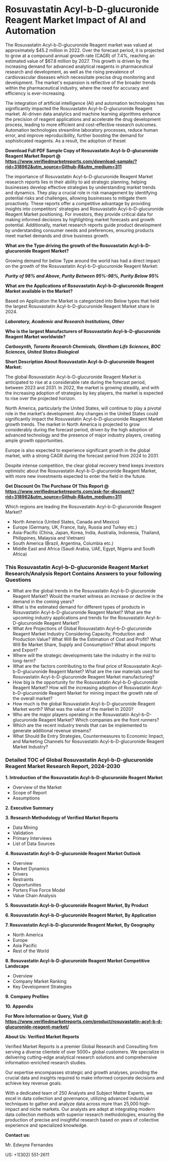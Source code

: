 <meta name="title" content="Global Rosuvastatin Acyl-b-D-glucuronide Reagent Market Impact of AI and Automation"><meta name="description" content="The Rosuvastatin Acyl-b-D-glucuronide Reagent market was valued at approximately $45.2 million in 2022. Over the forecast period, it is projected to grow at a compound"><meta name="title" content="Rosuvastatin Acyl-b-D-glucuronide Reagent Market Size, Share, Scope, Trends, Growth, Opportunities, Analysis, Forecast"><h1>Rosuvastatin Acyl-b-D-glucuronide Reagent Market Impact of AI and Automation</h1><p>The Rosuvastatin Acyl-b-D-glucuronide Reagent market was valued at approximately $45.2 million in 2022. Over the forecast period, it is projected to grow at a compound annual growth rate (CAGR) of 7.4%, reaching an estimated value of $67.8 million by 2027. This growth is driven by the increasing demand for advanced analytical reagents in pharmaceutical research and development, as well as the rising prevalence of cardiovascular diseases which necessitate precise drug monitoring and development. The market's expansion is reflective of the broader trends within the pharmaceutical industry, where the need for accuracy and efficiency is ever-increasing.</p><p>The integration of artificial intelligence (AI) and automation technologies has significantly impacted the Rosuvastatin Acyl-b-D-glucuronide Reagent market. AI-driven data analytics and machine learning algorithms enhance the precision of reagent applications and accelerate the drug development process, leading to more efficient and cost-effective research outcomes. Automation technologies streamline laboratory processes, reduce human error, and improve reproducibility, further boosting the demand for sophisticated reagents. As a result, the adoption of theset</p><p id="" class=""><strong>Download Full PDF Sample Copy of Rosuvastatin Acyl-b-D-glucuronide Reagent Market Report @ <a href="https://www.verifiedmarketreports.com/download-sample/?rid=318962&utm_source=Github-R&utm_medium=311" target="_blank">https://www.verifiedmarketreports.com/download-sample/?rid=318962&utm_source=Github-R&utm_medium=311</a></strong></p><p>The importance of&nbsp;Rosuvastatin Acyl-b-D-glucuronide Reagent Market research reports lies in their ability to aid strategic planning, helping businesses develop effective strategies by understanding market trends and dynamics. They play a crucial role in risk management by identifying potential risks and challenges, allowing businesses to mitigate them proactively. These reports offer a competitive advantage by providing insights into competitors' strategies and Rosuvastatin Acyl-b-D-glucuronide Reagent Market positioning. For investors, they provide critical data for making informed decisions by highlighting market forecasts and growth potential. Additionally, market research reports guide product development by understanding consumer needs and preferences, ensuring products meet market demands and drive business growth.</p><p><strong>What are the&nbsp;Type driving the growth of the Rosuvastatin Acyl-b-D-glucuronide Reagent Market?</strong></p><p id="" class="">Growing demand for below Type around the world has had a direct impact on the growth of the Rosuvastatin Acyl-b-D-glucuronide Reagent Market:</p><em><strong>Purity of 98% and Above, Purity Between 95%-98%, Purity Below 95%</strong></em></p><strong>What are the&nbsp;Applications&nbsp;of Rosuvastatin Acyl-b-D-glucuronide Reagent Market available in the Market?</strong></p><p id="" class="">Based on Application the Market is categorized into Below types that held the largest Rosuvastatin Acyl-b-D-glucuronide Reagent Market share In 2024.</p><em><strong>Laboratory, Academic and Research Institutions, Other</strong></em></p><strong>Who is the largest Manufacturers of Rosuvastatin Acyl-b-D-glucuronide Reagent Market worldwide?</strong></p><p><em><strong>Carbosynth, Toronto Research Chemicals, Glentham Life Sciences, BOC Sciences, United States Biological</strong></em></p><p id="" class=""><strong>Short Description About Rosuvastatin Acyl-b-D-glucuronide Reagent Market:</strong></p><p>The global Rosuvastatin Acyl-b-D-glucuronide Reagent Market is anticipated to rise at a considerable rate during the forecast period, between 2023 and 2031. In 2022, the market is growing steadily, and with the increasing adoption of strategies by key players, the market is expected to rise over the projected horizon.</p><p>North America, particularly the United States, will continue to play a pivotal role in the market's development. Any changes in the United States could significantly impact the Rosuvastatin Acyl-b-D-glucuronide Reagent Market growth trends. The market in North America is projected to grow considerably during the forecast period, driven by the high adoption of advanced technology and the presence of major industry players, creating ample growth opportunities.</p><p>Europe is also expected to experience significant growth in the global market, with a strong CAGR during the forecast period from 2024 to 2031.</p><p>Despite intense competition, the clear global recovery trend keeps investors optimistic about the Rosuvastatin Acyl-b-D-glucuronide Reagent Market, with more new investments expected to enter the field in the future.</p><p id="" class=""><strong>Get Discount On The Purchase Of This Report @ <a href="https://www.verifiedmarketreports.com/ask-for-discount/?rid=318962&utm_source=Github-R&utm_medium=311" target="_blank">https://www.verifiedmarketreports.com/ask-for-discount/?rid=318962&utm_source=Github-R&utm_medium=311</a></strong></p>Which regions are leading the Rosuvastatin Acyl-b-D-glucuronide Reagent Market?</p><ul><li>North America (United States, Canada and Mexico)</li><li>Europe (Germany, UK, France, Italy, Russia and Turkey etc.)</li><li>Asia-Pacific (China, Japan, Korea, India, Australia, Indonesia, Thailand, Philippines, Malaysia and Vietnam)</li><li>South America (Brazil, Argentina, Columbia etc.)</li><li>Middle East and Africa (Saudi Arabia, UAE, Egypt, Nigeria and South Africa)</li></ul><h3 id="" class="">This Rosuvastatin Acyl-b-D-glucuronide Reagent Market Research/Analysis Report Contains Answers to your following Questions</h3><ul><li>What are the global trends in the Rosuvastatin Acyl-b-D-glucuronide Reagent Market? Would the market witness an increase or decline in the demand in the coming years?</li><li>What is the estimated demand for different types of products in Rosuvastatin Acyl-b-D-glucuronide Reagent Market? What are the upcoming industry applications and trends for the Rosuvastatin Acyl-b-D-glucuronide Reagent Market?</li><li>What Are Projections of Global Rosuvastatin Acyl-b-D-glucuronide Reagent Market Industry Considering Capacity, Production and Production Value? What Will Be the Estimation of Cost and Profit? What Will Be Market Share, Supply and Consumption? What about imports and Export?</li><li>Where will the strategic developments take the industry in the mid to long-term?</li><li>What are the factors contributing to the final price of Rosuvastatin Acyl-b-D-glucuronide Reagent Market? What are the raw materials used for Rosuvastatin Acyl-b-D-glucuronide Reagent Market manufacturing?</li><li>How big is the opportunity for the Rosuvastatin Acyl-b-D-glucuronide Reagent Market? How will the increasing adoption of Rosuvastatin Acyl-b-D-glucuronide Reagent Market for mining impact the growth rate of the overall market?</li><li>How much is the global Rosuvastatin Acyl-b-D-glucuronide Reagent Market worth? What was the value of the market In 2020?</li><li>Who are the major players operating in the Rosuvastatin Acyl-b-D-glucuronide Reagent Market? Which companies are the front runners?</li><li>Which are the recent industry trends that can be implemented to generate additional revenue streams?</li><li>What Should Be Entry Strategies, Countermeasures to Economic Impact, and Marketing Channels for Rosuvastatin Acyl-b-D-glucuronide Reagent Market Industry?</li></ul><h3 id="" class="">Detailed TOC of Global Rosuvastatin Acyl-b-D-glucuronide Reagent Market Research Report, 2024-2030</h3><p id="" class=""><strong>1. Introduction of the Rosuvastatin Acyl-b-D-glucuronide Reagent Market</strong></p><ul><li>Overview of the Market</li><li>Scope of Report</li><li>Assumptions</li></ul><p id="" class=""><strong>2. Executive Summary</strong></p><p id="" class=""><strong>3. Research Methodology of Verified Market Reports</strong></p><ul><li>Data Mining</li><li>Validation</li><li>Primary Interviews</li><li>List of Data Sources</li></ul><p id="" class=""><strong>4. Rosuvastatin Acyl-b-D-glucuronide Reagent Market Outlook</strong></p><ul><li>Overview</li><li>Market Dynamics</li><li>Drivers</li><li>Restraints</li><li>Opportunities</li><li>Porters Five Force Model</li><li>Value Chain Analysis</li></ul><p id="" class=""><strong>5. Rosuvastatin Acyl-b-D-glucuronide Reagent Market, By Product</strong></p><p id="" class=""><strong>6. Rosuvastatin Acyl-b-D-glucuronide Reagent Market, By Application</strong></p><p id="" class=""><strong>7. Rosuvastatin Acyl-b-D-glucuronide Reagent Market, By Geography</strong></p><ul><li>North America</li><li>Europe</li><li>Asia Pacific</li><li>Rest of the World</li></ul><p id="" class=""><strong>8. Rosuvastatin Acyl-b-D-glucuronide Reagent Market Competitive Landscape</strong></p><ul><li>Overview</li><li>Company Market Ranking</li><li>Key Development Strategies</li></ul><p id="" class=""><strong>9. Company Profiles</strong></p><p id="" class=""><strong>10. Appendix</strong></p><p id="" class=""><strong>For More Information or Query, Visit @ <a href="https://www.verifiedmarketreports.com/product/rosuvastatin-acyl-b-d-glucuronide-reagent-market/" target="_blank">https://www.verifiedmarketreports.com/product/rosuvastatin-acyl-b-d-glucuronide-reagent-market/</a></strong></p><p id="" class=""><strong>About Us: Verified Market Reports</strong></p><p id="" class="">Verified Market Reports is a premier Global Research and Consulting firm serving a diverse clientele of over 5000+ global customers. We specialize in delivering cutting-edge analytical research solutions and comprehensive information-enriched research studies.</p><p id="" class="">Our expertise encompasses strategic and growth analyses, providing the crucial data and insights required to make informed corporate decisions and achieve key revenue goals.</p><p id="" class="">With a dedicated team of 250 Analysts and Subject Matter Experts, we excel in data collection and governance, utilizing advanced industrial techniques to gather and analyze data across more than 25,000 high-impact and niche markets. Our analysts are adept at integrating modern data collection methods with superior research methodologies, ensuring the production of precise and insightful research based on years of collective experience and specialized knowledge.</p><p id="" class=""><strong>Contact us:</strong></p><p id="" class="">Mr. Edwyne Fernandes</p><p id="" class="">US: +1(302) 551-2611</p>